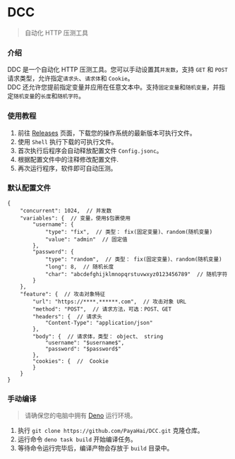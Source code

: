 # DCC
> 自动化 HTTP 压测工具

### 介绍
DDC 是一个自动化 HTTP 压测工具。您可以手动设置其`并发数`，支持 `GET` 和 `POST` 请求类型，允许指定`请求头`、`请求体`和 `Cookie`。  
DDC 还允许您提前指定变量并应用在任意文本中。支持`固定变量`和`随机变量`，并指定`随机变量`的`长度`和`随机字符`。

### 使用教程
1. 前往 [Releases](https://github.com/PayaHai/DCC/releases) 页面，下载您的操作系统的最新版本可执行文件。
2. 使用 `Shell` 执行下载的可执行文件。
3. 首次执行后程序会自动释放配置文件 `Config.jsonc`。
4. 根据配置文件中的注释修改配置文件.
5. 再次运行程序，软件即可自动压测。

### 默认配置文件
``` JSONC
{
    "concurrent": 1024,  // 并发数
    "variables": {  // 变量，使用$包裹使用
        "username": {
            "type": "fix",  // 类型： fix(固定变量)、random(随机变量)
            "value": "admin"  // 固定值
        },
        "password": {
            "type": "random",  // 类型： fix(固定变量)、random(随机变量)
            "long": 8,  // 随机长度
            "char": "abcdefghijklmnopqrstuvwxyz0123456789"  // 随机字符
        }
    },
    "feature": {  // 攻击对象特征
        "url": "https://****.******.com",  // 攻击对象 URL
        "method": "POST",  // 请求方法，可选：POST、GET
        "headers": {  // 请求头
            "Content-Type": "application/json"
        },
        "body": {  // 请求体，类型： object、 string
            "username": "$username$",
            "password": "$password$"
        },
        "cookies": {  //  Cookie
        }
    }
}
```

### 手动编译
> 请确保您的电脑中拥有 [Deno](https://deno.org.cn/) 运行环境。

1. 执行 `git clone https://github.com/PayaHai/DCC.git` 克隆仓库。
2. 运行命令 `deno task build` 开始编译任务。
3. 等待命令运行完毕后，编译产物会存放于 `build` 目录中。